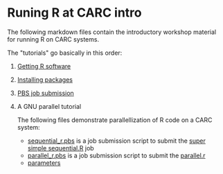 # Runing R at CARC intro 

The following markdown files contain the introductory workshop material for running R on CARC systems. 

The "tutorials" go basically in this order:

1. [Getting R software](https://github.com/UNM-CARC/QuickBytes/blob/R_at_CARC/R_at_CARC/getting_R_software.md)
2. [Installing packages](https://github.com/UNM-CARC/QuickBytes/blob/R_at_CARC/R_at_CARC/installing_packages.md)
3. [PBS job submission](https://github.com/UNM-CARC/QuickBytes/blob/R_at_CARC/R_at_CARC/PBS_job_submission.md)
4. A GNU parallel tutorial

    The following files demonstrate parallellization of R code on a CARC system: 
    * [sequential_r.pbs](https://github.com/UNM-CARC/QuickBytes/blob/R_at_CARC/R_at_CARC/sequential_r.pbs) is a job submission script to submit the [super simple sequential.R](https://github.com/UNM-CARC/QuickBytes/blob/R_at_CARC/R_at_CARC/sequential.R) job
    * [parallel_r.pbs](https://github.com/UNM-CARC/QuickBytes/blob/R_at_CARC/R_at_CARC/parallel_r.pbs) is a job submission script to submit the [parallel.r](https://github.com/UNM-CARC/QuickBytes/blob/R_at_CARC/R_at_CARC/parallel.r) 
    * [parameters](https://github.com/UNM-CARC/QuickBytes/blob/R_at_CARC/R_at_CARC/parameters) 
  

